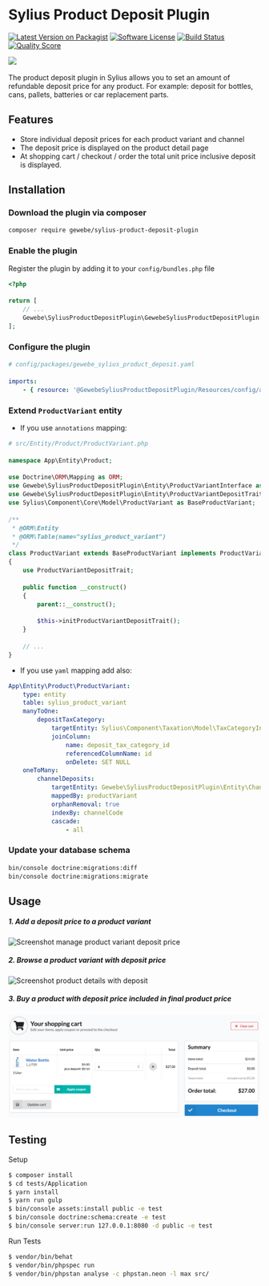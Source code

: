 # Sylius Product Deposit Plugin

[![Latest Version on Packagist][ico-version]][link-packagist]
[![Software License][ico-license]](LICENSE)
[![Build Status][ico-travis]][link-travis]
[![Quality Score][ico-code-quality]][link-code-quality]

<a href="https://sylius.com/plugins/" target="_blank"><img src="https://sylius.com/assets/badge-approved-by-sylius.png" width="100"></a>

The product deposit plugin in Sylius allows you to set an amount of refundable deposit price for any product. 
For example: deposit for bottles, cans, pallets, batteries or car replacement parts.

## Features
 * Store individual deposit prices for each product variant and channel
 * The deposit price is displayed on the product detail page
 * At shopping cart / checkout / order the total unit price inclusive deposit is displayed.

## Installation

### Download the plugin via composer
```bash
composer require gewebe/sylius-product-deposit-plugin
```

### Enable the plugin
Register the plugin by adding it to your `config/bundles.php` file

```php
<?php

return [
    // ...
    Gewebe\SyliusProductDepositPlugin\GewebeSyliusProductDepositPlugin::class => ['all' => true],
];
```

### Configure the plugin

```yaml
# config/packages/gewebe_sylius_product_deposit.yaml

imports:
    - { resource: '@GewebeSyliusProductDepositPlugin/Resources/config/app/config.yml'}
```

### Extend `ProductVariant` entity

- If you use `annotations` mapping:

```php
# src/Entity/Product/ProductVariant.php

namespace App\Entity\Product;

use Doctrine\ORM\Mapping as ORM;
use Gewebe\SyliusProductDepositPlugin\Entity\ProductVariantInterface as ProductVariantDepositInterface;
use Gewebe\SyliusProductDepositPlugin\Entity\ProductVariantDepositTrait;
use Sylius\Component\Core\Model\ProductVariant as BaseProductVariant;

/**
 * @ORM\Entity
 * @ORM\Table(name="sylius_product_variant")
 */
class ProductVariant extends BaseProductVariant implements ProductVariantDepositInterface
{
    use ProductVariantDepositTrait;

    public function __construct()
    {
        parent::__construct();

        $this->initProductVariantDepositTrait();
    }

    // ...
}
```

- If you use `yaml` mapping add also:

```yaml
App\Entity\Product\ProductVariant:
    type: entity
    table: sylius_product_variant
    manyToOne:
        depositTaxCategory:
            targetEntity: Sylius\Component\Taxation\Model\TaxCategoryInterface
            joinColumn:
                name: deposit_tax_category_id
                referencedColumnName: id
                onDelete: SET NULL
    oneToMany:
        channelDeposits:
            targetEntity: Gewebe\SyliusProductDepositPlugin\Entity\ChannelDepositInterface
            mappedBy: productVariant
            orphanRemoval: true
            indexBy: channelCode
            cascade:
                - all
```

### Update your database schema

```bash
bin/console doctrine:migrations:diff
bin/console doctrine:migrations:migrate
```

## Usage

##### 1. Add a deposit price to a product variant
![Screenshot manage product variant deposit price](docs/images/manage_product_variant_deposit.png)

##### 2. Browse a product variant with deposit price
![Screenshot product details with deposit](docs/images/product_details.png)

##### 3. Buy a product with deposit price included in final product price
![Screenshot shopping cart with deposit](docs/images/shopping_cart.png)

## Testing

Setup
```bash
$ composer install
$ cd tests/Application
$ yarn install
$ yarn run gulp
$ bin/console assets:install public -e test
$ bin/console doctrine:schema:create -e test
$ bin/console server:run 127.0.0.1:8080 -d public -e test
```

Run Tests
```bash
$ vendor/bin/behat
$ vendor/bin/phpspec run
$ vendor/bin/phpstan analyse -c phpstan.neon -l max src/
```

[ico-version]: https://img.shields.io/packagist/v/gewebe/sylius-product-deposit-plugin.svg?style=flat-square
[ico-license]: https://img.shields.io/badge/license-MIT-brightgreen.svg?style=flat-square
[ico-travis]: https://img.shields.io/travis/gewebe/SyliusProductDepositPlugin/master.svg?style=flat-square
[ico-code-quality]: https://img.shields.io/scrutinizer/g/gewebe/SyliusProductDepositPlugin.svg?style=flat-square

[link-packagist]: https://packagist.org/packages/gewebe/sylius-product-deposit-plugin
[link-travis]: https://travis-ci.org/gewebe/SyliusProductDepositPlugin
[link-code-quality]: https://scrutinizer-ci.com/g/gewebe/SyliusProductDepositPlugin
